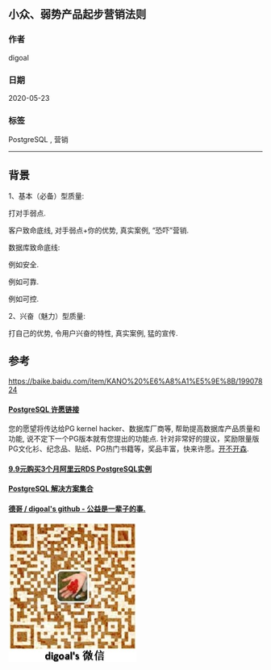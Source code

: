 ## 小众、弱势产品起步营销法则  
    
### 作者    
digoal    
    
### 日期    
2020-05-23    
    
### 标签    
PostgreSQL , 营销  
    
----    
    
## 背景    
1、基本（必备）型质量:  
  
打对手弱点.  
  
客户致命底线, 对手弱点+你的优势, 真实案例, “恐吓”营销.   
  
  
数据库致命底线:  
  
  
例如安全.  
  
例如可靠.  
  
例如可控.  
  
  
2、兴奋（魅力）型质量:  
  
打自己的优势, 令用户兴奋的特性, 真实案例, 猛的宣传.  
  
## 参考  
https://baike.baidu.com/item/KANO%20%E6%A8%A1%E5%9E%8B/19907824  
  
  
  
  
  
  
  
  
  
  
  
  
  
  
  
  
  
  
  
  
  
  
  
  
  
  
  
  
  
  
  
  
  
  
  
  
  
  
  
  
  
  
  
  
  
  
  
  
  
  
  
  
  
  
#### [PostgreSQL 许愿链接](https://github.com/digoal/blog/issues/76 "269ac3d1c492e938c0191101c7238216")
您的愿望将传达给PG kernel hacker、数据库厂商等, 帮助提高数据库产品质量和功能, 说不定下一个PG版本就有您提出的功能点. 针对非常好的提议，奖励限量版PG文化衫、纪念品、贴纸、PG热门书籍等，奖品丰富，快来许愿。[开不开森](https://github.com/digoal/blog/issues/76 "269ac3d1c492e938c0191101c7238216").  
  
  
#### [9.9元购买3个月阿里云RDS PostgreSQL实例](https://www.aliyun.com/database/postgresqlactivity "57258f76c37864c6e6d23383d05714ea")
  
  
#### [PostgreSQL 解决方案集合](https://yq.aliyun.com/topic/118 "40cff096e9ed7122c512b35d8561d9c8")
  
  
#### [德哥 / digoal's github - 公益是一辈子的事.](https://github.com/digoal/blog/blob/master/README.md "22709685feb7cab07d30f30387f0a9ae")
  
  
![digoal's wechat](../pic/digoal_weixin.jpg "f7ad92eeba24523fd47a6e1a0e691b59")
  
